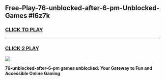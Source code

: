 
## Free-Play-76-unblocked-after-6-pm-Unblocked-Games #l6z7k
<h3>
<a href="https://news.freeplayer.one?title=76-unblocked-after-6-pm&ref=8M">CLICK TO PLAY</a></h3>
<hr>

<h3>
<a href="https://news.freeplayer.one?title=76-unblocked-after-6-pm&ref=8M">CLICK 2 PLAY</a>
  
</h3>

<a href="https://news.freeplayer.one?title=76-unblocked-after-6-pm&ref=8M"><img src="https://clearcache.store/games.png"></a>


**76-unblocked-after-6-pm games unblocked: Your Gateway to Fun and Accessible Online Gaming**
